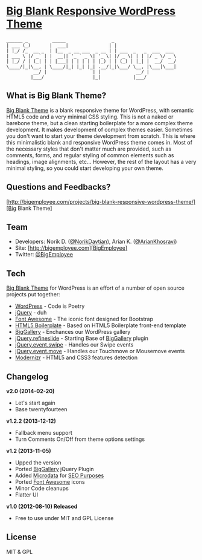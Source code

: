 [Big Blank Responsive WordPress Theme][Big Blank Theme]
===================================================================
    ______ _         _____                 _                       
    | ___ (_)       |  ___|               | |                      
    | |_/ /_  __ _  | |__  _ __ ___  _ __ | | ___  _   _  ___  ___ 
    | ___ \ |/ _` | |  __|| '_ ` _ \| '_ \| |/ _ \| | | |/ _ \/ _ \
    | |_/ / | (_| | | |___| | | | | | |_) | | (_) | |_| |  __/  __/
    \____/|_|\__, | \____/|_| |_| |_| .__/|_|\___/ \__, |\___|\___|
              __/ |                 | |             __/ |          
             |___/                  |_|            |___/           


What is Big Blank Theme?
-------------------------------------------------------------------
[Big Blank Theme] is a blank responsive theme for WordPress, with semantic HTML5 
code and a very minimal CSS styling. This is not a naked or barebone theme, 
but a clean starting boilerplate for a more complex theme development. It makes 
development of complex themes easier. Sometimes you don't want to start your 
theme development from scratch. This is where this minimalistic blank and 
responsive WordPress theme comes in. Most of the necessary styles that don't 
matter much are provided, such as comments, forms, and regular styling of 
common elements such as headings, image alignments, etc... However, the rest of 
the layout has a very minimal styling, so you could start developing your own 
theme.

Questions and Feedbacks?
-------------------------------------------------------------------
[http://bigemployee.com/projects/big-blank-responsive-wordpress-theme/][Big Blank Theme]


Team
-------------------------------------------------------------------
+ Developers: Norik D. ([@NorikDavtian]), Arian K. ([@ArianKhosravi])
+ Site: [http://bigemployee.com][BigEmployee]
+ Twitter: [@BigEmployee]


Tech
-------------------------------------------------------------------
[Big Blank Theme] for WordPress is an effort of a number of open source 
projects put together:

* [WordPress] - Code is Poetry
* [jQuery] - duh
* [Font Awesome] - The iconic font designed for Bootstrap
* [HTML5 Boilerplate] - Based on HTML5 Boilerplate front-end template
* [BigGallery] - Enchances our WordPress gallery
* [jQuery.refineslide] - Starting Base of [BigGallery] plugin
* [jQuery.event.swipe] - Handles our Swipe events
* [jQuery.event.move] - Handles our Touchmove or Mousemove events
* [Modernizr] - HTML5 and CSS3 features detection


Changelog
-------------------------------------------------------------------
**v2.0 (2014-02-20)**
  - Let's start again
  - Base twentyfourteen

**v1.2.2 (2013-12-12)**
  - Fallback menu support
  - Turn Comments On/Off from theme options settings

**v1.2 (2013-11-05)**
  - Upped the version
  - Ported [BigGallery] jQuery Plugin
  - Added [Microdata] for [SEO Purposes]
  - Ported [Font Awesome] icons
  - Minor Code cleanups
  - Flatter UI  

**v1.0 (2012-08-10) Released**
  - Free to use under MIT and GPL License

License
-------------------------------------------------------------------
MIT & GPL


[BigEmployee]: http://bigemployee.com
[Big Blank Theme]: http://bigemployee.com/projects/big-blank-responsive-wordpress-theme/
[@BigEmployee]: http://twitter.com/bigemployee
[@NorikDavtian]: http://twitter.com/NorikDavtian
[@ArianKhosravi]: http://twitter.com/ArianKhosravi
[BigGallery]: http://bigemployee.com/projects/big-gallery/
[Microdata]: http://www.w3.org/html/wg/drafts/microdata/master/
[SEO Purposes]: https://support.google.com/webmasters/answer/176035?hl=en
[WordPress]: http://wordpress.org
[Font Awesome]: http://fortawesome.github.io/Font-Awesome/
[jQuery]: http://jquery.com
[jQuery.event.swipe]: http://stephband.info/jquery.event.swipe/
[jQuery.event.move]: http://stephband.info/jquery.event.move/
[jQuery.refineslide]: http://alexdunphy.github.io/refineslide/
[HTML5 Boilerplate]: http://html5boilerplate.com/
[Modernizr]: http://modernizr.com/